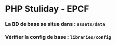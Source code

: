 # PHP Stuliday - EPCF

### La BD de base se situe dans : `assets/data`
### Vérifier la config de base : `libraries/config`

